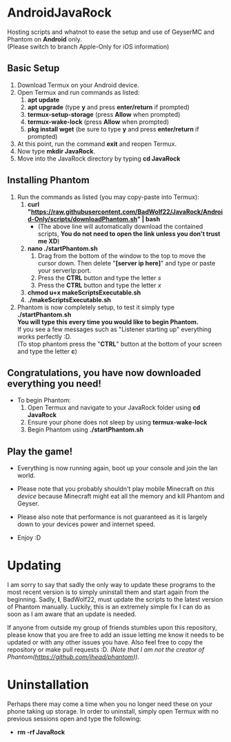 # AndroidJavaRock
Hosting scripts and whatnot to ease the setup and use of GeyserMC and Phantom on **Android** only.  
(Please switch to branch Apple-Only for iOS information)

## Basic Setup

1. Download Termux on your Android device.
1. Open Termux and run commands as listed:
   1. **apt update**
   1. **apt upgrade** (type **y** and press **enter/return** if prompted)
   1. **termux-setup-storage** (press **Allow** when prompted)
   1. **termux-wake-lock** (press **Allow** when prompted)
   1. **pkg install wget** (be sure to type **y** and press **enter/return** if prompted)
1. At this point, run the command **exit** and reopen Termux.
1. Now type **mkdir JavaRock**.
1. Move into the JavaRock directory by typing **cd JavaRock**

## Installing Phantom

1. Run the commands as listed (you may copy-paste into Termux):
   1. **curl "https://raw.githubusercontent.com/BadWolf22/JavaRock/Android-Only/scripts/downloadPhantom.sh" | bash**  
      * (The above line will automatically download the contained scripts, **You do not need to open the link unless you don't trust me XD**)
   1. **nano ./startPhantom.sh**
      1. Drag from the bottom of the window to the top to move the cursor down. Then delete "**[server ip here]**" and type or paste your serverIp:port.
      1. Press the **CTRL** button and type the letter *s*
      1. Press the **CTRL** button and type the letter *x*
   1. **chmod u+x makeScriptsExecutable.sh**
   1. **./makeScriptsExecutable.sh**
1. Phantom is now completely setup, to test it simply type **./startPhantom.sh**  
   **You will type this every time you would like to begin Phantom.**  
   If you see a few messages such as "Listener starting up" everything works perfectly :D.  
   (To stop phantom press the "**CTRL**" button at the bottom of your screen and type the letter **c**)

## Congratulations, you have now downloaded everything you need!

* To begin Phantom:
   1. Open Termux and navigate to your JavaRock folder using **cd JavaRock** 
   1. Ensure your phone does not sleep by using **termux-wake-lock**  
   1. Begin Phantom using **./startPhantom.sh**

## Play the game!
* Everything is now running again, boot up your console and join the lan world.
* Please note that you probably shouldn't play mobile Minecraft on *this device* because Minecraft might eat all the memory and kill Phantom and Geyser.
* Please also note that performance is not guaranteed as it is largely down to your devices power and internet speed.

* Enjoy :D

# Updating
I am sorry to say that sadly the only way to update these programs to the most recent version is to simply uninstall them and start again from the beginning. Sadly, **I**, BadWolf22, must update the scripts to the latest version of Phantom manually. Luckily, this is an extremely simple fix I can do as soon as I am aware that an update is needed.

If anyone from outside my group of friends stumbles upon this repository, please know that you are free to add an issue letting me know it needs to be updated or with any other issues you have. Also feel free to copy the repository or make pull requests :D. *(Note that I am not the creator of Phantom(https://github.com/jhead/phantom))*.

# Uninstallation
Perhaps there may come a time when you no longer need these on your phone taking up storage. In order to uninstall, simply open Termux with no previous sessions open and type the following:
* **rm -rf JavaRock**
